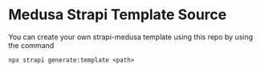 # Medusa Strapi Template Source

You can create your own strapi-medusa template using this repo by using the command

``` 
npx strapi generate:template <path>
```

